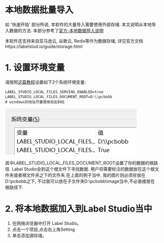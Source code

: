 # 本地数据批量导入
如 '快速开始' 部分所说, 本软件的大量导入需要使用外部存储. 本文说明从本地导入数据的方法. 本部分参考了[官方-本地数据导入说明](https://labelstud.io/guide/storage.html#Local-storage)

本软件还支持来自亚马逊云, 谷歌云, Redis等作为数据存储, 详见官方文档https://labelstud.io/guide/storage.html

# 1. 设置环境变量
请按照[这篇教程](https://blog.csdn.net/yanyc0411/article/details/135007051)设置如下2个系统环境变量:
```
LABEL_STUDIO_LOCAL_FILES_SERVING_ENABLED=true
LABEL_STUDIO_LOCAL_FILES_DOCUMENT_ROOT=D:\\pcbobb
# windows的地址尽量使用双反斜杠
```
![alt text](image.png)

其中LABEL_STUDIO_LOCAL_FILES_DOCUMENT_ROOT设置了你的数据的根路径. Label Studio会到这个根文件下寻找数据. 用户将需要标注的数据放在这个根文件夹或者根文件夹之下的文件夹.在上面的例子当中, 我的图片则必须存放在D:\\pcbobb之下, 不过我可以放在子文件夹D:\\pcbobb\\image当中,不必直接放在根路径下. 

# 2. 将本地数据加入到Label Studio当中
1. 在网络浏览器中打开 Label Studio。
2. 点击一个项目,点击右上角Setting
3. 单击添加源存储。